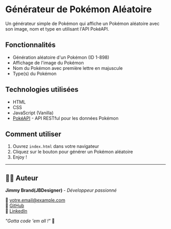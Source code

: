 # Générateur de Pokémon Aléatoire

Un générateur simple de Pokémon qui affiche un Pokémon aléatoire avec son image, nom et type en utilisant l'API PokéAPI.

## Fonctionnalités

- Génération aléatoire d'un Pokémon (ID 1-898)
- Affichage de l'image du Pokémon
- Nom du Pokémon avec première lettre en majuscule
- Type(s) du Pokémon

## Technologies utilisées

- HTML
- CSS
- JavaScript (Vanilla)
- [PokéAPI](https://pokeapi.co/) - API RESTful pour les données Pokémon

## Comment utiliser

1. Ouvrez `index.html` dans votre navigateur
2. Cliquez sur le bouton pour générer un Pokémon aléatoire
3. Enjoy !

---

## 👨‍💻 Auteur

**Jimmy Brand(JBDesigner)** - *Développeur passionné*

📧 [votre.email@example.com](jimmybrand95@gmail.com)  
🔗 [GitHub](https://github.com/JBDesigner)  
💼 [LinkedIn](https://www.linkedin.com/in/jimmy-brand-4a1604256/)

*"Gotta code 'em all !"* 🚀